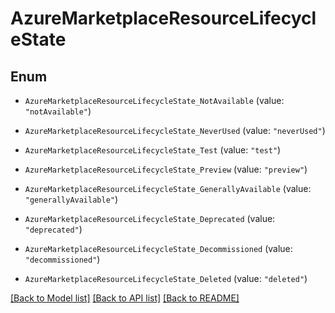 # AzureMarketplaceResourceLifecycleState

## Enum


* `AzureMarketplaceResourceLifecycleState_NotAvailable` (value: `"notAvailable"`)

* `AzureMarketplaceResourceLifecycleState_NeverUsed` (value: `"neverUsed"`)

* `AzureMarketplaceResourceLifecycleState_Test` (value: `"test"`)

* `AzureMarketplaceResourceLifecycleState_Preview` (value: `"preview"`)

* `AzureMarketplaceResourceLifecycleState_GenerallyAvailable` (value: `"generallyAvailable"`)

* `AzureMarketplaceResourceLifecycleState_Deprecated` (value: `"deprecated"`)

* `AzureMarketplaceResourceLifecycleState_Decommissioned` (value: `"decommissioned"`)

* `AzureMarketplaceResourceLifecycleState_Deleted` (value: `"deleted"`)


[[Back to Model list]](../README.md#documentation-for-models) [[Back to API list]](../README.md#documentation-for-api-endpoints) [[Back to README]](../README.md)


